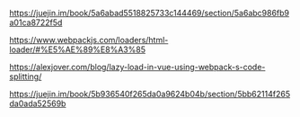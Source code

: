 https://juejin.im/book/5a6abad5518825733c144469/section/5a6abc986fb9a01ca8722f5d

https://www.webpackjs.com/loaders/html-loader/#%E5%AE%89%E8%A3%85

https://alexjover.com/blog/lazy-load-in-vue-using-webpack-s-code-splitting/

https://juejin.im/book/5b936540f265da0a9624b04b/section/5bb62114f265da0ada52569b


